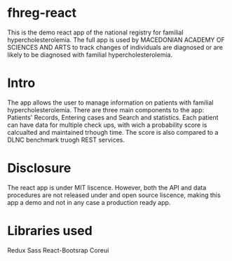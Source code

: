 # fhreg-react
This is the demo react app of the national registry for familial hypercholesterolemia. The full app is used by MACEDONIAN ACADEMY OF SCIENCES AND ARTS to track changes of individuals are diagnosed or are likely to be diagnosed with familial hypercholesterolemia.

# Intro
The app allows the user to manage information on patients with familial hypercholesterolemia. There are three main components to the app: Patients' Records, Entering cases and Search and statistics. Each patient can have data for multiple check ups, with wich a probability score is calcualted and maintained trhough time. The score is also compared to a DLNC benchmark truogh REST services. 

# Disclosure

The react app is under MIT liscence. However, both the API and data procedures are not released under and open source liscence, making this app a demo and not in any case a production ready app.  

# Libraries used

Redux
Sass
React-Bootsrap
Coreui

